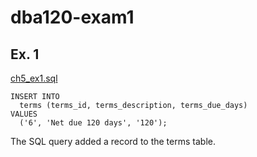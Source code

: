 # dba120-exam1

## Ex. 1
[ch5_ex1.sql](ch5_ex1.sql)

```
INSERT INTO
  terms (terms_id, terms_description, terms_due_days)
VALUES
  ('6', 'Net due 120 days', '120');
```

The SQL query added a record to the terms table.

